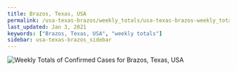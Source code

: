 ```yaml
---
title: Brazos, Texas, USA
permalink: /usa-texas-brazos/weekly_totals/usa-texas-brazos-weekly_totals.html
last_updated: Jan 3, 2021
keywords: ["Brazos, Texas, USA", "weekly totals"]
sidebar: usa-texas-brazos_sidebar
---
```


![Weekly Totals of Confirmed Cases for Brazos, Texas, USA](/covid_tracker/images/graphs/usa-texas-brazos-weekly_totals_graph.png)
